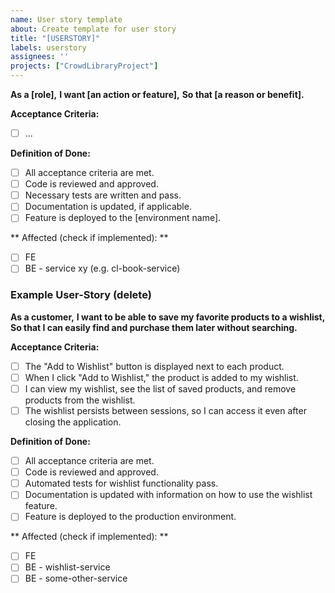 ```yaml
---
name: User story template
about: Create template for user story
title: "[USERSTORY]"
labels: userstory
assignees: ''
projects: ["CrowdLibraryProject"]
---
```


**As a [role],**
**I want [an action or feature],**
**So that [a reason or benefit].**

**Acceptance Criteria:**
- [ ] ...

**Definition of Done:**
- [ ] All acceptance criteria are met.
- [ ] Code is reviewed and approved.
- [ ] Necessary tests are written and pass.
- [ ] Documentation is updated, if applicable.
- [ ] Feature is deployed to the [environment name].

** Affected (check if implemented): **
- [ ] FE
- [ ] BE - service xy (e.g. cl-book-service)

### Example User-Story (delete)
**As a customer,**
**I want to be able to save my favorite products to a wishlist,**
**So that I can easily find and purchase them later without searching.**

**Acceptance Criteria:**
- [ ] The "Add to Wishlist" button is displayed next to each product.
- [ ] When I click "Add to Wishlist," the product is added to my wishlist.
- [ ] I can view my wishlist, see the list of saved products, and remove products from the wishlist.
- [ ] The wishlist persists between sessions, so I can access it even after closing the application.

**Definition of Done:**
- [ ] All acceptance criteria are met.
- [ ] Code is reviewed and approved.
- [ ] Automated tests for wishlist functionality pass.
- [ ] Documentation is updated with information on how to use the wishlist feature.
- [ ] Feature is deployed to the production environment.

** Affected (check if implemented): **
- [ ] FE
- [ ] BE - wishlist-service
- [ ] BE - some-other-service
